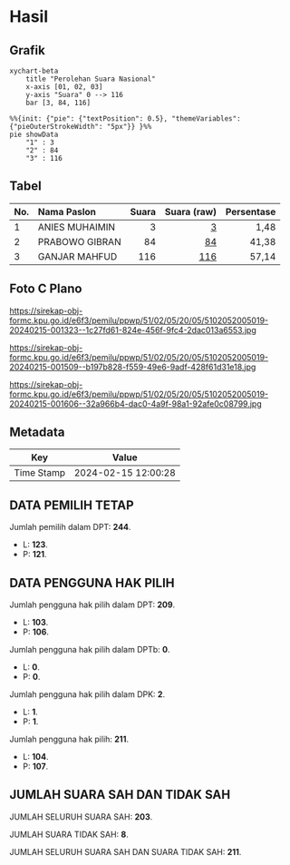 # Hasil

## Grafik

```mermaid
xychart-beta
    title "Perolehan Suara Nasional"
    x-axis [01, 02, 03]
    y-axis "Suara" 0 --> 116
    bar [3, 84, 116]
```

```mermaid
%%{init: {"pie": {"textPosition": 0.5}, "themeVariables": {"pieOuterStrokeWidth": "5px"}} }%%
pie showData
    "1" : 3
    "2" : 84
    "3" : 116
```

## Tabel

| No. | Nama Paslon    | Suara | Suara (raw) | Persentase |
|:--- |:-------------- | -----:| -----------:| ----------:|
| 1   | ANIES MUHAIMIN | 3     | [3][p-1]    | 1,48       |
| 2   | PRABOWO GIBRAN | 84    | [84][p-2]   | 41,38      |
| 3   | GANJAR MAHFUD  | 116   | [116][p-3]  | 57,14      |


[p-1]: https://github.com/gigit-pemilu/pemilu-2024/blob/main/pilpres/hitung-suara/sub/51-bali/sub/02-tabanan/sub/05-tabanan/sub/2005-dauh-peken/sub/019-tps/sub/paslon-1.txt
[p-2]: https://github.com/gigit-pemilu/pemilu-2024/blob/main/pilpres/hitung-suara/sub/51-bali/sub/02-tabanan/sub/05-tabanan/sub/2005-dauh-peken/sub/019-tps/sub/paslon-2.txt
[p-3]: https://github.com/gigit-pemilu/pemilu-2024/blob/main/pilpres/hitung-suara/sub/51-bali/sub/02-tabanan/sub/05-tabanan/sub/2005-dauh-peken/sub/019-tps/sub/paslon-3.txt

## Foto C Plano

https://sirekap-obj-formc.kpu.go.id/e6f3/pemilu/ppwp/51/02/05/20/05/5102052005019-20240215-001323--1c27fd61-824e-456f-9fc4-2dac013a6553.jpg

https://sirekap-obj-formc.kpu.go.id/e6f3/pemilu/ppwp/51/02/05/20/05/5102052005019-20240215-001509--b197b828-f559-49e6-9adf-428f61d31e18.jpg

https://sirekap-obj-formc.kpu.go.id/e6f3/pemilu/ppwp/51/02/05/20/05/5102052005019-20240215-001606--32a966b4-dac0-4a9f-98a1-92afe0c08799.jpg


## Metadata

| Key        | Value               |
| ---------- | ------------------- |
| Time Stamp | 2024-02-15 12:00:28 |


## DATA PEMILIH TETAP

Jumlah pemilih dalam DPT: **244**.
 * L: **123**.
 * P: **121**.

## DATA PENGGUNA HAK PILIH

Jumlah pengguna hak pilih dalam DPT: **209**.
 * L: **103**.
 * P: **106**.

Jumlah pengguna hak pilih dalam DPTb: **0**.
 * L: **0**.
 * P: **0**.

Jumlah pengguna hak pilih dalam DPK: **2**.
 * L: **1**.
 * P: **1**.

Jumlah pengguna hak pilih: **211**.
 * L: **104**.
 * P: **107**.

## JUMLAH SUARA SAH DAN TIDAK SAH

JUMLAH SELURUH SUARA SAH: **203**.

JUMLAH SUARA TIDAK SAH: **8**.

JUMLAH SELURUH SUARA SAH DAN SUARA TIDAK SAH: **211**.


